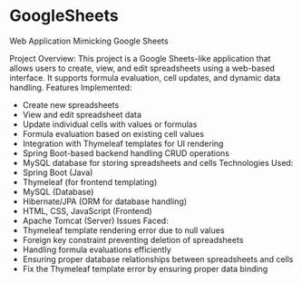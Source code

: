 # GoogleSheets
Web Application Mimicking Google Sheets

Project Overview:
This project is a Google Sheets-like application that allows users to create, view, and edit
spreadsheets using a web-based interface. It supports formula evaluation, cell updates, and dynamic data handling.
Features Implemented:
- Create new spreadsheets
- View and edit spreadsheet data
- Update individual cells with values or formulas
- Formula evaluation based on existing cell values
- Integration with Thymeleaf templates for UI rendering
- Spring Boot-based backend handling CRUD operations
- MySQL database for storing spreadsheets and cells
Technologies Used:
- Spring Boot (Java)
- Thymeleaf (for frontend templating)
- MySQL (Database)
- Hibernate/JPA (ORM for database handling)
- HTML, CSS, JavaScript (Frontend)
- Apache Tomcat (Server)
Issues Faced:
- Thymeleaf template rendering error due to null values
- Foreign key constraint preventing deletion of spreadsheets
- Handling formula evaluations efficiently
- Ensuring proper database relationships between spreadsheets and cells
- Fix the Thymeleaf template error by ensuring proper data binding

